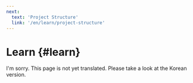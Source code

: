```yaml
---
next:
  text: 'Project Structure'
  link: '/en/learn/project-structure'
---
```


# Learn {#learn}

I'm sorry. This page is not yet translated. Please take a look at the Korean version.
